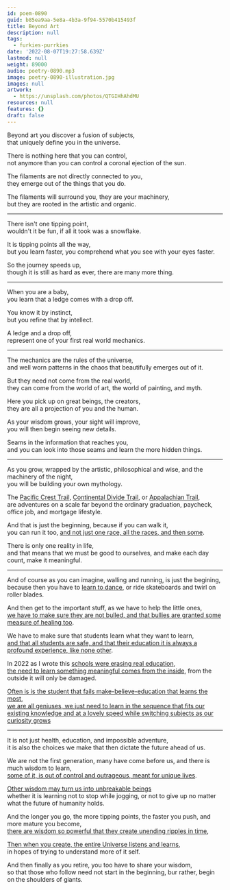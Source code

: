 ```yaml
---
id: poem-0890
guid: b85ea9aa-5e8a-4b3a-9f94-5570b415493f
title: Beyond Art
description: null
tags:
  - furkies-purrkies
date: '2022-08-07T19:27:58.639Z'
lastmod: null
weight: 89000
audio: poetry-0890.mp3
image: poetry-0890-illustration.jpg
images: null
artwork:
  - https://unsplash.com/photos/QTGIHhAhdMU
resources: null
features: {}
draft: false
---
```


Beyond art you discover a fusion of subjects,\
that uniquely define you in the universe.

There is nothing here that you can control,\
not anymore than you can control a coronal ejection of the sun.

The filaments are not directly connected to you,\
they emerge out of the things that you do.

The filaments will surround you, they are your machinery,\
but they are rooted in the artistic and organic.

---

There isn't one tipping point,\
wouldn't it be fun, if all it took was a snowflake.

It is tipping points all the way,\
but you learn faster, you comprehend what you see with your eyes faster.

So the journey speeds up,\
though it is still as hard as ever, there are many more thing.

---

When you are a baby,\
you learn that a ledge comes with a drop off.

You know it by instinct,\
but you refine that by intellect.

A ledge and a drop off,\
represent one of your first real world mechanics.

---

The mechanics are the rules of the universe,\
and well worn patterns in the chaos that beautifully emerges out of it.

But they need not come from the real world,\
they can come from the world of art, the world of painting, and myth.

Here you pick up on great beings, the creators,\
they are all a projection of you and the human.

As your wisdom grows, your sight will improve,\
you will then begin seeing new details.

Seams in the information that reaches you,\
and you can look into those seams and learn the more hidden things.

---

As you grow, wrapped by the artistic, philosophical and wise, and the machinery of the night,\
you will be building your own mythology.

The [Pacific Crest Trail](https://www.youtube.com/watch?v=Pj_IVO32ONo), [Continental Divide Trail](https://www.youtube.com/watch?v=1ewQvcGhQAA), or [Appalachian Trail](https://www.youtube.com/watch?v=hPSvdKTEZug),\
are adventures on a scale far beyond the ordinary graduation, paycheck, office job, and mortgage lifestyle.

And that is just the beginning, because if you can walk it,\
you can run it too, [and not just one race, all the races, and then some](https://www.youtube.com/watch?v=WnoziOPQ3HA).

There is only one reality in life,\
and that means that we must be good to ourselves, and make each day count, make it meaningful.

---

And of course as you can imagine, walling and running, is just the begining,\
because then you have to [learn to dance](https://www.youtube.com/watch?v=Dc6B14K1SZ8), or ride skateboards and twirl on roller blades.

And then get to the important stuff, as we have to help the little ones,\
[we have to make sure they are not bulled, and that bullies are granted some measure of healing too](https://www.youtube.com/watch?v=sa1iS1MqUy4).

We have to make sure that students learn what they want to learn,\
[and that all students are safe, and that their education it is always a profound experience, like none other](https://www.youtube.com/watch?v=Mwx3RvDWvDM).

In 2022 as I wrote this [schools were erasing real education](https://www.youtube.com/watch?v=rKS_HhdSJ_4),\
[the need to learn something meaningful comes from the inside](https://www.youtube.com/watch?v=sxyKNMrhEvY), from the outside it will only be damaged.

[Often is is the student that fails make-believe-education that learns the most](https://www.youtube.com/watch?v=9M4tdMsg3ts),\
[we are all geniuses, we just need to learn in the sequence that fits our existing knowledge and at a lovely speed while switching subjects as our curiosity grows](https://www.youtube.com/watch?v=mQPEZdBTOeE)

---

It is not just health, education, and impossible adventure,\
it is also the choices we make that then dictate the future ahead of us.

We are not the first generation, many have come before us, and there is much wisdom to learn,\
[some of it, is out of control and outrageous, meant for unique lives](https://www.youtube.com/watch?v=k6_QUhUPrF4).

[Other wisdom may turn us into unbreakable beings](https://www.youtube.com/watch?v=31lUwuhE8pc)\
whether it is learning not to stop while jogging, or not to give up no matter what the future of humanity holds.

And the longer you go, the more tipping points, the faster you push, and more mature you become,\
[there are wisdom so powerful that they create unending ripples in time](https://www.youtube.com/watch?v=EknD3KRtgDk),

[Then when you create, the entire Universe listens and learns](https://www.youtube.com/watch?v=wxmRulRQsLc),\
in hopes of trying to understand more of it self.

And then finally as you retire, you too have to share your wisdom,\
so that those who follow need not start in the beginning, bur rather, begin on the shoulders of giants.
